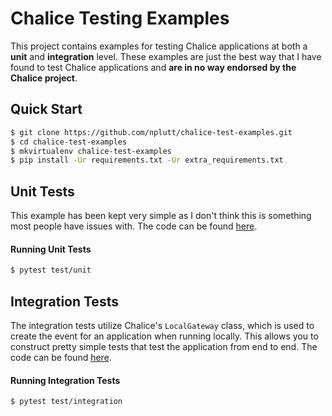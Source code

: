 # Chalice Testing Examples

This project contains examples for testing Chalice applications at both a **unit** and
**integration** level. These examples are just the best way that I have found to test
Chalice applications and **are in no way endorsed by the Chalice project**.

## Quick Start
```bash
$ git clone https://github.com/nplutt/chalice-test-examples.git
$ cd chalice-test-examples
$ mkvirtualenv chalice-test-examples
$ pip install -Ur requirements.txt -Ur extra_requirements.txt
```

## Unit Tests
This example has been kept very simple as I don't think this is something most people
have issues with. The code can be found [here](https://github.com/nplutt/chalice-test-examples/blob/master/test/unit/test_app.py).

#### Running Unit Tests
```bash
$ pytest test/unit
``` 


## Integration Tests
The integration tests utilize Chalice's `LocalGateway` class, which is 
used to create the event for an application when running locally. This allows you to 
construct pretty simple tests that test the application from end to end. The code can
be found [here](https://github.com/nplutt/chalice-test-examples/blob/master/test/integration/test_app.py).

#### Running Integration Tests
```bash
$ pytest test/integration
```  

